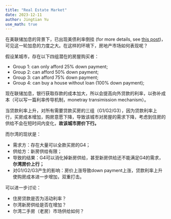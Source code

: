 ```yaml
---
title: "Real Estate Market"
date: 2023-12-11
author: Jingtian Yu
use_math: true
---
```


在美联储加息的背景下，已出现美债利率倒挂 (for more details, see [this post](https://yu-jingtian.github.io/yield-curve/))，可见这一轮加息的力度之大。在这样的环境下，房地产市场如何表现呢？

假设某城市，存在以下四组潜在的房屋购买者：
- Group 1: can only afford 25% down payment;
- Group 2: can afford 50% down payment;
- Group 3: can afford 75% down payment;
- Group 4: can buy a house without loan (100% down payment);

现在联储加息，银行获取存款的成本加大，所以会提高向外贷款的利率，以弥补成本（可以写一篇利率传导机制，monetray transimission mechanism）。

当贷款利率上升，对所有需要贷款买房的三组（G1/G2/G3），因为贷款利率上行，买房成本增加，购房意愿下降，导致该城市对房屋的需求下降，考虑到住房的供给不会在短时间内变化，**故该城市房价下行。**

而尔湾的现状是：
- 需求方：存在大量可以全款买房的G4；
- 供给方：新房供给有限；
- 导致的结果：G4可以消化掉新房供给，甚至新房供给还不能满足G4的需求，**尔湾房价上行；**
- 对G1/G2/G3产生的影响：房价上涨导致down payment上涨，贷款利率上升使购房成本进一步增加，双重打击。

可以进一步讨论：
- 住房贷款是否为活动利率？
- 尔湾新房供给是否在增加？
- 尔湾二手房（老房）市场供给如何？



